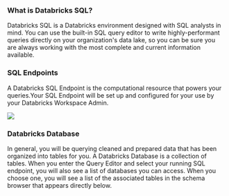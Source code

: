 ### What is Databricks SQL?
Databricks SQL is a Databricks environment designed with SQL analysts in mind. You can use the built-in SQL query editor to write highly-performant queries directly on your organization's data lake, so you can be sure you are always working with the most complete and current information available.

### SQL Endpoints
A Databricks SQL Endpoint is the computational resource that powers your queries.Your SQL Endpoint will be set up and configured for your use by your Databricks Workspace Admin.

![](sql-endpoints.png)

### Databricks Database
In general, you will be querying cleaned and prepared data that has been organized into tables for you. A Databricks Database is a collection of tables.  When you enter the Query Editor and select your running SQL endpoint, you will also see a list of databases you can access. When you choose one, you will see a list of the associated tables in the schema browser that appears directly below. 

